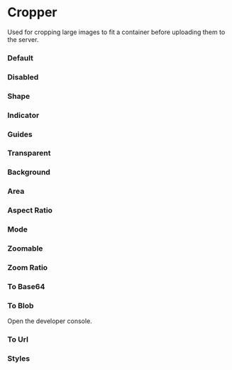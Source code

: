 # Cropper

Used for cropping large images to fit a container before uploading them to the server.

<Playground />

<Usage />

<Api />

<GlobalConfig />

<Examples />

### Default

<Example src="examples/default" />

### Disabled

<Example src="examples/disabled" />

### Shape

<Example src="examples/shape" />

### Indicator

<Example src="examples/indicator" />

### Guides

<Example src="examples/guides" />

### Transparent

<Example src="examples/transparent" />

### Background

<Example src="examples/background" />

### Area

<Example src="examples/area" />

### Aspect Ratio

<Example src="examples/aspect-ratio" />

### Mode

<Example src="examples/mode" />

### Zoomable

<Example src="examples/zoomable" />

### Zoom Ratio

<Example src="examples/zoom-ratio" />

### To Base64

<Example src="examples/to-base64" />

### To Blob

Open the developer console.

<Example src="examples/to-blob" />

### To Url

<Example src="examples/to-url" />

### Styles

<Example src="examples/styles" />

<LastModified />

